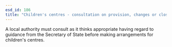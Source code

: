 ```yaml
---
esd_id: 186
title: "Children's centres - consultation on provision, changes or closure"
---
```


A local authority must consult as it thinks appropriate having regard to guidance from the Secretary of State before making arrangements for children's centres.

